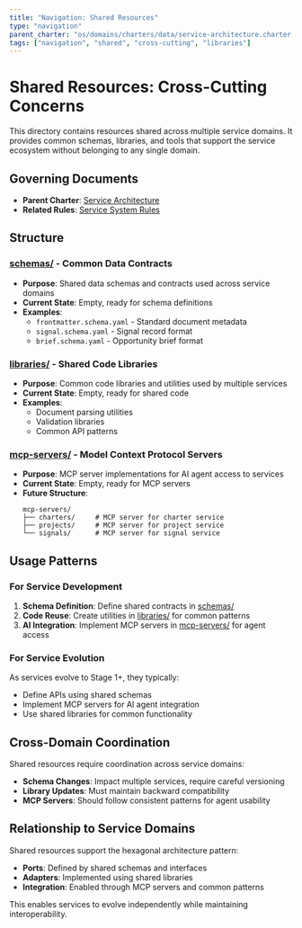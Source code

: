 ```yaml
---
title: "Navigation: Shared Resources"
type: "navigation"
parent_charter: "os/domains/charters/data/service-architecture.charter.md"
tags: ["navigation", "shared", "cross-cutting", "libraries"]
---
```


# Shared Resources: Cross-Cutting Concerns

This directory contains resources shared across multiple service domains. It provides common schemas, libraries, and tools that support the service ecosystem without belonging to any single domain.

## Governing Documents
- **Parent Charter**: [Service Architecture](../os/domains/charters/data/service-architecture.charter.md)
- **Related Rules**: [Service System Rules](../os/domains/rules/data/service-system.rules.md)

## Structure

### [schemas/](schemas/) - Common Data Contracts
- **Purpose**: Shared data schemas and contracts used across service domains
- **Current State**: Empty, ready for schema definitions
- **Examples**: 
  - `frontmatter.schema.yaml` - Standard document metadata
  - `signal.schema.yaml` - Signal record format
  - `brief.schema.yaml` - Opportunity brief format

### [libraries/](libraries/) - Shared Code Libraries
- **Purpose**: Common code libraries and utilities used by multiple services
- **Current State**: Empty, ready for shared code
- **Examples**:
  - Document parsing utilities
  - Validation libraries
  - Common API patterns

### [mcp-servers/](mcp-servers/) - Model Context Protocol Servers
- **Purpose**: MCP server implementations for AI agent access to services
- **Current State**: Empty, ready for MCP servers
- **Future Structure**:
  ```
  mcp-servers/
  ├── charters/     # MCP server for charter service
  ├── projects/     # MCP server for project service
  └── signals/      # MCP server for signal service
  ```

## Usage Patterns

### For Service Development
1. **Schema Definition**: Define shared contracts in [schemas/](schemas/)
2. **Code Reuse**: Create utilities in [libraries/](libraries/) for common patterns
3. **AI Integration**: Implement MCP servers in [mcp-servers/](mcp-servers/) for agent access

### For Service Evolution
As services evolve to Stage 1+, they typically:
- Define APIs using shared schemas
- Implement MCP servers for AI agent integration
- Use shared libraries for common functionality

## Cross-Domain Coordination

Shared resources require coordination across service domains:
- **Schema Changes**: Impact multiple services, require careful versioning
- **Library Updates**: Must maintain backward compatibility
- **MCP Servers**: Should follow consistent patterns for agent usability

## Relationship to Service Domains

Shared resources support the hexagonal architecture pattern:
- **Ports**: Defined by shared schemas and interfaces
- **Adapters**: Implemented using shared libraries
- **Integration**: Enabled through MCP servers and common patterns

This enables services to evolve independently while maintaining interoperability.
